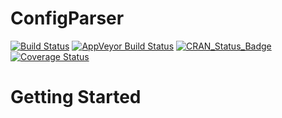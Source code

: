 # ConfigParser

[![Build Status](https://travis-ci.org/hhoeflin/ConfigParser.png)](https://travis-ci.org/hhoeflin/ConfigParser)
[![AppVeyor Build Status](https://ci.appveyor.com/api/projects/status/github/hhoeflin/ConfigParser?branch=master&svg=true)](https://ci.appveyor.com/project/hhoeflin/ConfigParser)
[![CRAN_Status_Badge](http://www.r-pkg.org/badges/version/ConfigParser)](https://cran.r-project.org/package=ConfigParser)
[![Coverage Status](https://img.shields.io/codecov/c/github/hhoeflin/ConfigParser/master.svg)](https://codecov.io/github/hhoeflin/ConfigParser?branch=master)

# Getting Started


